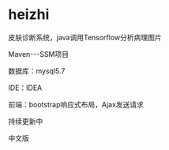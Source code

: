 # heizhi

皮肤诊断系统，java调用Tensorflow分析病理图片

Maven---SSM项目

数据库：mysql5.7

IDE：IDEA

前端：bootstrap响应式布局，Ajax发送请求

持续更新中

中文版
